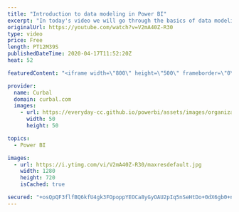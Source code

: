 ```yaml
---
title: "Introduction to data modeling in Power BI"
excerpt: "In today's video we will go through the basics of data modeling in Power BI, to get you started fast and easy!  Links to mentioned resources: Flat tables vs models power bi: https://www.youtube.com/watch?v=QWHE8N3AkT0  Get covid data in power bi: https://www.youtube.com/watch?v=4vfAz7XDuH0 or https://www.youtube.com/watch?v=r9i7CTdOsBo"
originalUrl: https://youtube.com/watch?v=V2mA40Z-R30
type: video
price: Free
length: PT12M39S
publishedDateTime: 2020-04-17T11:52:20Z
heat: 52

featuredContent: "<iframe width=\"800\" height=\"500\" frameborder=\"0\" src=\"https://www.youtube.com/embed/V2mA40Z-R30\" allow=\"accelerometer; autoplay; encrypted-media; gyroscope; picture-in-picture\" allowfullscreen></iframe>"

provider:
  name: Curbal
  domain: curbal.com
  images:
    - url: https://everyday-cc.github.io/powerbi/assets/images/organizations/curbal.com-50x50.jpg
      width: 50
      height: 50

topics:
  - Power BI

images:
  - url: https://i.ytimg.com/vi/V2mA40Z-R30/maxresdefault.jpg
    width: 1280
    height: 720
    isCached: true

secured: "+osQpQF3flfBQ6kfU4gk3FOpoppYEOCa8yGyOAU2pIq5nSeHtDo+0dX6gb0+nG7RADQw7hU2ZYo/aVbDiWWEuNjwUi97qSETzYlJBFMEkVQGjnVq1FV0WptZlEA16ZHwkn1JwiKB+zyC7lnGvKLP5R6VMJdSVFS7tRL+PjQlXMvH8rMgSJxPR182+nt12/9qKsYmNDXouZtnGp1ca5nekwjNqjVbZIYxqhuKYBN+DBTloCOEy/SaoLfWJ4v1vbZwZKubx1BG86/cWGhnUCdYfn1NbKpN/vpXc6v4Y4uBEPBaCnPXhTRxhoVzr3AnoZ0lBThAkqww4V0ME1YXaP2SihczkXkub4g90PCIWDwyS/aNL2jg/2hXGTjaCJxaSFya69N9p2SQ1tonTkD4YPsbi9jW+7uL1+vbje7VSAjie58=;gIvus/F5rLdAkS0ObL+0pw=="
---
```


